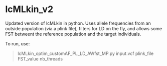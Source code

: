 # lcMLkin_v2
Updated version of lcMLkin in python. Uses allele frequencies from an outside population (via a plink file), filters for LD on the fly, and allows some FST betweent the reference population and the target individuals.

To run, use:

> lcMLkin_optim_customAF_PL_LD_AWfst_MP.py input.vcf plink_file FST_value nb_threads
